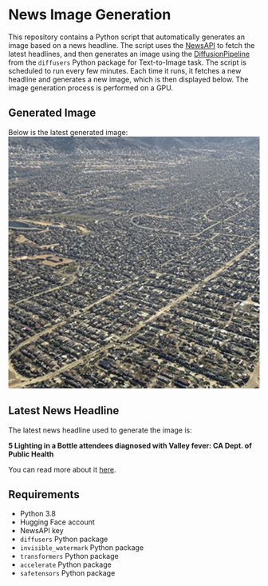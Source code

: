 # News Image Generation
This repository contains a Python script that automatically generates an image based on a news headline. The script uses the [NewsAPI](https://newsapi.org/) to fetch the latest headlines, and then generates an image using the [DiffusionPipeline](https://github.com/huggingface/diffusers) from the `diffusers` Python package for Text-to-Image task.
The script is scheduled to run every few minutes. Each time it runs, it fetches a new headline and generates a new image, which is then displayed below. The image generation process is performed on a GPU.

## Generated Image
Below is the latest generated image:
![Generated Image](image.png)

## Latest News Headline
The latest news headline used to generate the image is:

**5 Lighting in a Bottle attendees diagnosed with Valley fever: CA Dept. of Public Health**

You can read more about it [here](https://news.google.com/rss/articles/CBMie2h0dHBzOi8vd3d3LmtnZXQuY29tL25ld3MvbG9jYWwtbmV3cy81LWxpZ2h0aW5nLWluLWEtYm90dGxlLWF0dGVuZGVlcy1kaWFnbm9zZWQtd2l0aC12YWxsZXktZmV2ZXItY2EtZGVwdC1vZi1wdWJsaWMtaGVhbHRoL9IBf2h0dHBzOi8vd3d3LmtnZXQuY29tL25ld3MvbG9jYWwtbmV3cy81LWxpZ2h0aW5nLWluLWEtYm90dGxlLWF0dGVuZGVlcy1kaWFnbm9zZWQtd2l0aC12YWxsZXktZmV2ZXItY2EtZGVwdC1vZi1wdWJsaWMtaGVhbHRoL2FtcC8?oc=5).

## Requirements
- Python 3.8
- Hugging Face account
- NewsAPI key
- `diffusers` Python package
- `invisible_watermark` Python package
- `transformers` Python package
- `accelerate` Python package
- `safetensors` Python package
